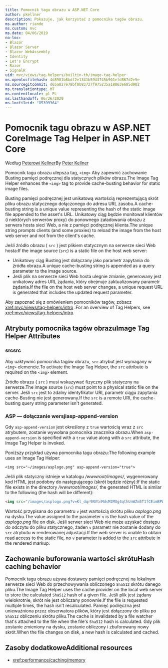 ```yaml
---
title: Pomocnik tagu obrazu w ASP.NET Core
author: pkellner
description: Pokazuje, jak korzystać z pomocnika tagów obrazu.
ms.author: riande
ms.custom: mvc
ms.date: 04/06/2019
no-loc:
- Blazor
- Blazor Server
- Blazor WebAssembly
- Identity
- Let's Encrypt
- Razor
- SignalR
uid: mvc/views/tag-helpers/builtin-th/image-tag-helper
ms.openlocfilehash: 4d8981b8bdf2e1341b5943745b901efd867d2e5e
ms.sourcegitcommit: d65a027e78bf0b83727f975235a18863e685d902
ms.translationtype: MT
ms.contentlocale: pl-PL
ms.lasthandoff: 06/26/2020
ms.locfileid: "85399364"
---
```

# <a name="image-tag-helper-in-aspnet-core"></a><span data-ttu-id="df935-103">Pomocnik tagu obrazu w ASP.NET Core</span><span class="sxs-lookup"><span data-stu-id="df935-103">Image Tag Helper in ASP.NET Core</span></span>

<span data-ttu-id="df935-104">Według [Peterowi Kellner](https://peterkellner.net)</span><span class="sxs-lookup"><span data-stu-id="df935-104">By [Peter Kellner](https://peterkellner.net)</span></span>

<span data-ttu-id="df935-105">Pomocnik tagu obrazu ulepsza tag, `<img>` Aby zapewnić zachowanie Busting pamięci podręcznej dla statycznych plików obrazu.</span><span class="sxs-lookup"><span data-stu-id="df935-105">The Image Tag Helper enhances the `<img>` tag to provide cache-busting behavior for static image files.</span></span>

<span data-ttu-id="df935-106">Busting pamięci podręcznej jest unikatową wartością reprezentującą skrót pliku obrazu statycznego dołączonego do adresu URL zasobu.</span><span class="sxs-lookup"><span data-stu-id="df935-106">A cache-busting string is a unique value representing the hash of the static image file appended to the asset's URL.</span></span> <span data-ttu-id="df935-107">Unikatowy ciąg będzie monitował klientów (i niektórych serwerów proxy) do ponownego załadowania obrazu z serwera hosta sieci Web, a nie z pamięci podręcznej klienta.</span><span class="sxs-lookup"><span data-stu-id="df935-107">The unique string prompts clients (and some proxies) to reload the image from the host web server and not from the client's cache.</span></span>

<span data-ttu-id="df935-108">Jeśli źródło obrazu ( `src` ) jest plikiem statycznym na serwerze sieci Web hosta:</span><span class="sxs-lookup"><span data-stu-id="df935-108">If the image source (`src`) is a static file on the host web server:</span></span>

* <span data-ttu-id="df935-109">Unikatowy ciąg Busting jest dołączany jako parametr zapytania do źródła obrazu.</span><span class="sxs-lookup"><span data-stu-id="df935-109">A unique cache-busting string is appended as a query parameter to the image source.</span></span>
* <span data-ttu-id="df935-110">Jeśli plik na serwerze sieci Web hosta ulegnie zmianie, generowany jest unikatowy adres URL żądania, który obejmuje zaktualizowany parametr żądania.</span><span class="sxs-lookup"><span data-stu-id="df935-110">If the file on the host web server changes, a unique request URL is generated that includes the updated request parameter.</span></span>

<span data-ttu-id="df935-111">Aby zapoznać się z omówieniem pomocników tagów, zobacz <xref:mvc/views/tag-helpers/intro> .</span><span class="sxs-lookup"><span data-stu-id="df935-111">For an overview of Tag Helpers, see <xref:mvc/views/tag-helpers/intro>.</span></span>

## <a name="image-tag-helper-attributes"></a><span data-ttu-id="df935-112">Atrybuty pomocnika tagów obrazu</span><span class="sxs-lookup"><span data-stu-id="df935-112">Image Tag Helper Attributes</span></span>

### <a name="src"></a><span data-ttu-id="df935-113">src</span><span class="sxs-lookup"><span data-stu-id="df935-113">src</span></span>

<span data-ttu-id="df935-114">Aby uaktywnić pomocnika tagów obrazu, `src` atrybut jest wymagany w `<img>` elemencie.</span><span class="sxs-lookup"><span data-stu-id="df935-114">To activate the Image Tag Helper, the `src` attribute is required on the `<img>` element.</span></span>

<span data-ttu-id="df935-115">Źródło obrazu ( `src` ) musi wskazywać fizyczny plik statyczny na serwerze.</span><span class="sxs-lookup"><span data-stu-id="df935-115">The image source (`src`) must point to a physical static file on the server.</span></span> <span data-ttu-id="df935-116">Jeśli `src` jest to zdalny identyfikator URI, parametr ciągu zapytania cache-Busting nie jest generowany.</span><span class="sxs-lookup"><span data-stu-id="df935-116">If the `src` is a remote URI, the cache-busting query string parameter isn't generated.</span></span>

### <a name="asp-append-version"></a><span data-ttu-id="df935-117">ASP — dołączanie wersji</span><span class="sxs-lookup"><span data-stu-id="df935-117">asp-append-version</span></span>

<span data-ttu-id="df935-118">Gdy `asp-append-version` jest określony z `true` wartością wraz z `src` atrybutem, zostanie wywołana pomocnika znacznika obrazu.</span><span class="sxs-lookup"><span data-stu-id="df935-118">When `asp-append-version` is specified with a `true` value along with a `src` attribute, the Image Tag Helper is invoked.</span></span>

<span data-ttu-id="df935-119">Poniższy przykład używa pomocnika tagu obrazu:</span><span class="sxs-lookup"><span data-stu-id="df935-119">The following example uses an Image Tag Helper:</span></span>

```cshtml
<img src="~/images/asplogo.png" asp-append-version="true">
```

<span data-ttu-id="df935-120">Jeśli plik statyczny istnieje w katalogu */wwwroot/images/*, wygenerowany kod HTML jest podobny do następującego (skrót będzie różny):</span><span class="sxs-lookup"><span data-stu-id="df935-120">If the static file exists in the directory */wwwroot/images/*, the generated HTML is similar to the following (the hash will be different):</span></span>

```html
<img src="/images/asplogo.png?v=Kl_dqr9NVtnMdsM2MUg4qthUnWZm5T1fCEimBPWDNgM">
```

<span data-ttu-id="df935-121">Wartość przypisana do parametru `v` jest wartością skrótu pliku *asplogo.png* na dysku.</span><span class="sxs-lookup"><span data-stu-id="df935-121">The value assigned to the parameter `v` is the hash value of the *asplogo.png* file on disk.</span></span> <span data-ttu-id="df935-122">Jeśli serwer sieci Web nie może uzyskać dostępu do odczytu do pliku statycznego, żaden `v` parametr nie zostanie dodany do `src` atrybutu w renderowanej adjustacji.</span><span class="sxs-lookup"><span data-stu-id="df935-122">If the web server is unable to obtain read access to the static file, no `v` parameter is added to the `src` attribute in the rendered markup.</span></span>

## <a name="hash-caching-behavior"></a><span data-ttu-id="df935-123">Zachowanie buforowania wartości skrótu</span><span class="sxs-lookup"><span data-stu-id="df935-123">Hash caching behavior</span></span>

<span data-ttu-id="df935-124">Pomocnik tagu obrazu używa dostawcy pamięci podręcznej na lokalnym serwerze sieci Web do przechowywania obliczonego `Sha512` skrótu danego pliku.</span><span class="sxs-lookup"><span data-stu-id="df935-124">The Image Tag Helper uses the cache provider on the local web server to store the calculated `Sha512` hash of a given file.</span></span> <span data-ttu-id="df935-125">Jeśli plik jest żądany wielokrotnie, skrót nie jest obliczany ponownie.</span><span class="sxs-lookup"><span data-stu-id="df935-125">If the file is requested multiple times, the hash isn't recalculated.</span></span> <span data-ttu-id="df935-126">Pamięć podręczna jest unieważniona przez obserwatora plików, który jest dołączony do pliku po `Sha512` obliczeniu skrótu pliku.</span><span class="sxs-lookup"><span data-stu-id="df935-126">The cache is invalidated by a file watcher that's attached to the file when the file's `Sha512` hash is calculated.</span></span> <span data-ttu-id="df935-127">Gdy plik zostanie zmieniony na dysku, zostanie obliczony i zbuforowany nowy skrót.</span><span class="sxs-lookup"><span data-stu-id="df935-127">When the file changes on disk, a new hash is calculated and cached.</span></span>

## <a name="additional-resources"></a><span data-ttu-id="df935-128">Zasoby dodatkowe</span><span class="sxs-lookup"><span data-stu-id="df935-128">Additional resources</span></span>

* <xref:performance/caching/memory>
